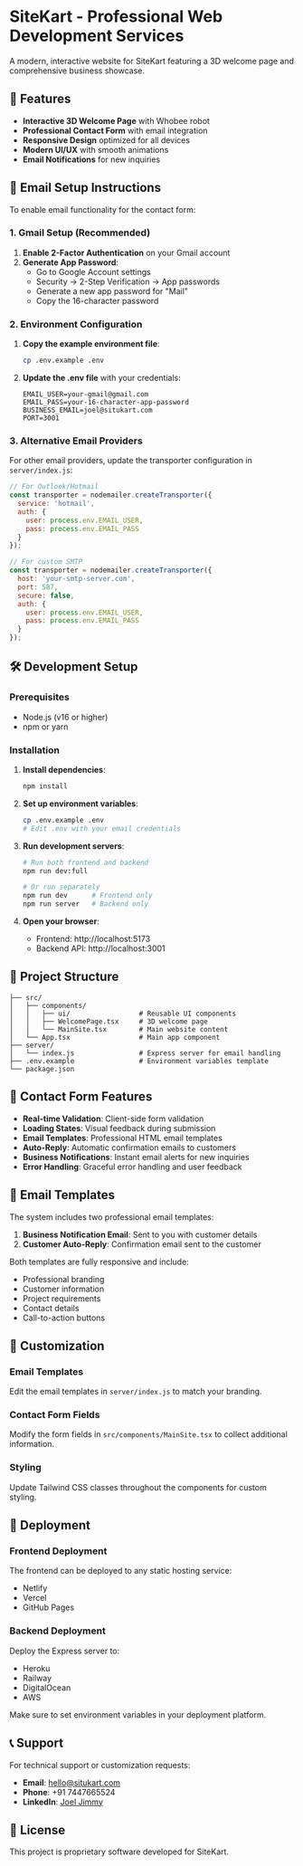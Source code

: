 # SiteKart - Professional Web Development Services

A modern, interactive website for SiteKart featuring a 3D welcome page and comprehensive business showcase.

## 🚀 Features

- **Interactive 3D Welcome Page** with Whobee robot
- **Professional Contact Form** with email integration
- **Responsive Design** optimized for all devices
- **Modern UI/UX** with smooth animations
- **Email Notifications** for new inquiries

## 📧 Email Setup Instructions

To enable email functionality for the contact form:

### 1. Gmail Setup (Recommended)

1. **Enable 2-Factor Authentication** on your Gmail account
2. **Generate App Password**:
   - Go to Google Account settings
   - Security → 2-Step Verification → App passwords
   - Generate a new app password for "Mail"
   - Copy the 16-character password

### 2. Environment Configuration

1. **Copy the example environment file**:
   ```bash
   cp .env.example .env
   ```

2. **Update the .env file** with your credentials:
   ```env
   EMAIL_USER=your-gmail@gmail.com
   EMAIL_PASS=your-16-character-app-password
   BUSINESS_EMAIL=joel@situkart.com
   PORT=3001
   ```

### 3. Alternative Email Providers

For other email providers, update the transporter configuration in `server/index.js`:

```javascript
// For Outlook/Hotmail
const transporter = nodemailer.createTransporter({
  service: 'hotmail',
  auth: {
    user: process.env.EMAIL_USER,
    pass: process.env.EMAIL_PASS
  }
});

// For custom SMTP
const transporter = nodemailer.createTransporter({
  host: 'your-smtp-server.com',
  port: 587,
  secure: false,
  auth: {
    user: process.env.EMAIL_USER,
    pass: process.env.EMAIL_PASS
  }
});
```

## 🛠️ Development Setup

### Prerequisites
- Node.js (v16 or higher)
- npm or yarn

### Installation

1. **Install dependencies**:
   ```bash
   npm install
   ```

2. **Set up environment variables**:
   ```bash
   cp .env.example .env
   # Edit .env with your email credentials
   ```

3. **Run development servers**:
   ```bash
   # Run both frontend and backend
   npm run dev:full
   
   # Or run separately
   npm run dev      # Frontend only
   npm run server   # Backend only
   ```

4. **Open your browser**:
   - Frontend: http://localhost:5173
   - Backend API: http://localhost:3001

## 📁 Project Structure

```
├── src/
│   ├── components/
│   │   ├── ui/                 # Reusable UI components
│   │   ├── WelcomePage.tsx     # 3D welcome page
│   │   └── MainSite.tsx        # Main website content
│   └── App.tsx                 # Main app component
├── server/
│   └── index.js                # Express server for email handling
├── .env.example                # Environment variables template
└── package.json
```

## 🎯 Contact Form Features

- **Real-time Validation**: Client-side form validation
- **Loading States**: Visual feedback during submission
- **Email Templates**: Professional HTML email templates
- **Auto-Reply**: Automatic confirmation emails to customers
- **Business Notifications**: Instant email alerts for new inquiries
- **Error Handling**: Graceful error handling and user feedback

## 📧 Email Templates

The system includes two professional email templates:

1. **Business Notification Email**: Sent to you with customer details
2. **Customer Auto-Reply**: Confirmation email sent to the customer

Both templates are fully responsive and include:
- Professional branding
- Customer information
- Project requirements
- Contact details
- Call-to-action buttons

## 🔧 Customization

### Email Templates
Edit the email templates in `server/index.js` to match your branding.

### Contact Form Fields
Modify the form fields in `src/components/MainSite.tsx` to collect additional information.

### Styling
Update Tailwind CSS classes throughout the components for custom styling.

## 🚀 Deployment

### Frontend Deployment
The frontend can be deployed to any static hosting service:
- Netlify
- Vercel
- GitHub Pages

### Backend Deployment
Deploy the Express server to:
- Heroku
- Railway
- DigitalOcean
- AWS

Make sure to set environment variables in your deployment platform.

## 📞 Support

For technical support or customization requests:
- **Email**: hello@situkart.com
- **Phone**: +91 7447665524
- **LinkedIn**: [Joel Jimmy](https://www.linkedin.com/in/joel-jimmy-27391a289/)

## 📄 License

This project is proprietary software developed for SiteKart.